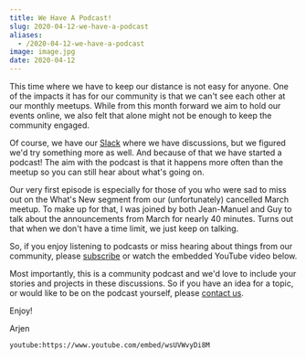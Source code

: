 ```yaml
---
title: We Have A Podcast!
slug: 2020-04-12-we-have-a-podcast
aliases:
  - /2020-04-12-we-have-a-podcast
image: image.jpg
date: 2020-04-12
---
```


This time where we have to keep our distance is not easy for anyone. One of the impacts it has for our community is that we can't see each other at our monthly meetups. While from this month forward we aim to hold our events online, we also felt that alone might not be enough to keep the community engaged.

Of course, we have our [Slack](/slack) where we have discussions, but we figured we'd try something more as well. And because of that we have started a podcast! The aim with the podcast is that it happens more often than the meetup so you can still hear about what's going on.

Our very first episode is especially for those of you who were sad to miss out on the What's New segment from our (unfortunately) cancelled March meetup. To make up for that, I was joined by both Jean-Manuel and Guy to talk about the announcements from March for nearly 40 minutes. Turns out that when we don't have a time limit, we just keep on talking.

So, if you enjoy listening to podcasts or miss hearing about things from our community, please [subscribe](/podcast) or watch the embedded YouTube video below.

Most importantly, this is a community podcast and we'd love to include your stories and projects in these discussions. So if you have an idea for a topic, or would like to be on the podcast yourself, please [contact us](/contact).

Enjoy!

Arjen

`youtube:https://www.youtube.com/embed/wsUVWvyDi8M`

